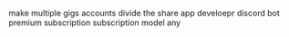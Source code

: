 make multiple gigs accounts divide the share
app develoepr
discord bot premium subscription
subscription model any 